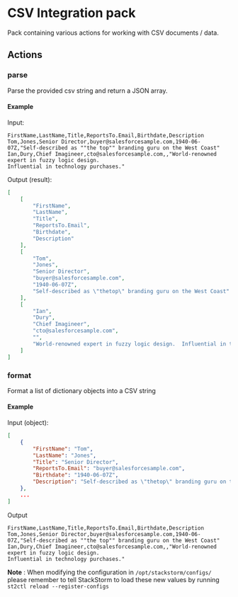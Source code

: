 # CSV Integration pack

Pack containing various actions for working with CSV documents / data.

## Actions

### parse

Parse the provided csv string and return a JSON array.

#### Example

Input:

```csv
FirstName,LastName,Title,ReportsTo.Email,Birthdate,Description
Tom,Jones,Senior Director,buyer@salesforcesample.com,1940-06-07Z,"Self-described as ""the top"" branding guru on the West Coast"
Ian,Dury,Chief Imagineer,cto@salesforcesample.com,,"World-renowned expert in fuzzy logic design. 
Influential in technology purchases."
```

Output (result):

```json
[
    [
        "FirstName",
        "LastName",
        "Title",
        "ReportsTo.Email",
        "Birthdate",
        "Description"
    ],
    [
        "Tom",
        "Jones",
        "Senior Director",
        "buyer@salesforcesample.com",
        "1940-06-07Z",
        "Self-described as \"thetop\" branding guru on the West Coast"
    ],
    [
        "Ian",
        "Dury",
        "Chief Imagineer",
        "cto@salesforcesample.com",
        "",
        "World-renowned expert in fuzzy logic design.  Influential in technology purchases."
    ]
]
```

### format

Format a list of dictionary objects into a CSV string

#### Example


Input (object):

```json
[
    {
        "FirstName": "Tom",
        "LastName": "Jones",
        "Title": "Senior Director",
        "ReportsTo.Email": "buyer@salesforcesample.com",
        "Birthdate": "1940-06-07Z",
        "Description": "Self-described as \"thetop\" branding guru on the West Coast"
    },
    ...
]
```

Output

```csv
FirstName,LastName,Title,ReportsTo.Email,Birthdate,Description
Tom,Jones,Senior Director,buyer@salesforcesample.com,1940-06-07Z,"Self-described as ""the top"" branding guru on the West Coast"
Ian,Dury,Chief Imagineer,cto@salesforcesample.com,,"World-renowned expert in fuzzy logic design. 
Influential in technology purchases."
```

**Note** : When modifying the configuration in `/opt/stackstorm/configs/` please
           remember to tell StackStorm to load these new values by running
           `st2ctl reload --register-configs`
